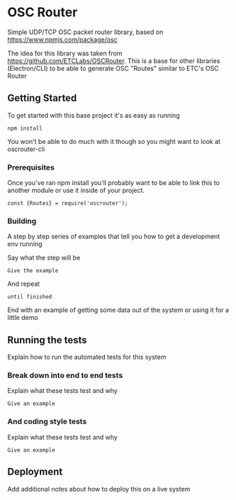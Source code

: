 # OSC Router

Simple UDP/TCP OSC packet router library, based on https://www.npmjs.com/package/osc

The idea for this library was taken from https://github.com/ETCLabs/OSCRouter. This is a base for other libraries (Electron/CLI) to be able to generate OSC "Routes" similar to ETC's OSC Router

## Getting Started

To get started with this base project it's as easy as running

`npm install`

You won't be able to do much with it though so you might want to look at oscrouter-cli

### Prerequisites

Once you've ran npm install you'll probably want to be able to link this to another module or use it inside of your project.

```
const {Routes} = require('oscrouter');
```

### Building

A step by step series of examples that tell you how to get a development env running

Say what the step will be

```
Give the example
```

And repeat

```
until finished
```

End with an example of getting some data out of the system or using it for a little demo

## Running the tests

Explain how to run the automated tests for this system

### Break down into end to end tests

Explain what these tests test and why

```
Give an example
```

### And coding style tests

Explain what these tests test and why

```
Give an example
```

## Deployment

Add additional notes about how to deploy this on a live system
